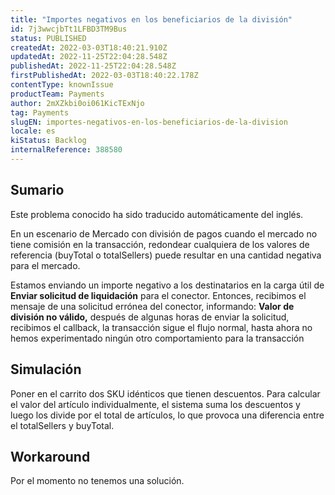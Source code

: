 ```yaml
---
title: "Importes negativos en los beneficiarios de la división"
id: 7j3wwcjbTt1LFBD3TM9Bus
status: PUBLISHED
createdAt: 2022-03-03T18:40:21.910Z
updatedAt: 2022-11-25T22:04:28.548Z
publishedAt: 2022-11-25T22:04:28.548Z
firstPublishedAt: 2022-03-03T18:40:22.178Z
contentType: knownIssue
productTeam: Payments
author: 2mXZkbi0oi061KicTExNjo
tag: Payments
slugEN: importes-negativos-en-los-beneficiarios-de-la-division
locale: es
kiStatus: Backlog
internalReference: 388580
---
```


## Sumario

<div class="alert alert-info">
  <p>Este problema conocido ha sido traducido automáticamente del inglés.</p>
</div>


En un escenario de Mercado con división de pagos cuando el mercado no tiene comisión en la transacción, redondear cualquiera de los valores de referencia (buyTotal o totalSellers) puede resultar en una cantidad negativa para el mercado.


Estamos enviando un importe negativo a los destinatarios en la carga útil de **Enviar solicitud de liquidación** para el conector.
Entonces, recibimos el mensaje de una solicitud errónea del conector, informando: **Valor de división no válido,** después de algunas horas de enviar la solicitud, recibimos el callback, la transacción sigue el flujo normal, hasta ahora no hemos experimentado ningún otro comportamiento para la transacción




## Simulación


Poner en el carrito dos SKU idénticos que tienen descuentos. Para calcular el valor del artículo individualmente, el sistema suma los descuentos y luego los divide por el total de artículos, lo que provoca una diferencia entre el totalSellers y buyTotal.



## Workaround


Por el momento no tenemos una solución.

